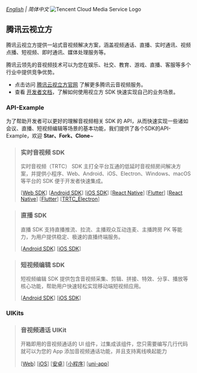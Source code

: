 _[English](README.md) | 简体中文_
![Tencent Cloud Media Service Logo](https://github.com/LiteAV-TUIKit/.github/blob/main/profile/doc/images/all-scene.jpg)

## 腾讯云视立方

腾讯云视立方提供一站式音视频解决方案，涵盖视频通话、直播、实时通讯、视频点播、短视频、即时通讯、媒体处理服务等。

腾讯云领先的音视频技术可以为您在娱乐、社交、教育、游戏、直播、客服等多个行业中提供竞争优势。

- 点击访问 [腾讯云视立方官网](https://cloud.tencent.com/product/rtcube) 了解更多腾讯云音视频服务。
- 查看 [开发者文档](https://cloud.tencent.com/document/product/1449)，了解如何使用视立方 SDK 快速实现自己的业务场景。

### API-Example
为了帮助开发者可以更好的理解音视频相关 SDK 的 API，从而快速实现一些诸如会议、直播、短视频编辑等场景的基本功能，我们提供了各个SDK的API-Example，欢迎 **Star、Fork、Clone**~

> ### 实时音视频 SDK
>实时音视频（TRTC） SDK 主打全平台互通的低延时音视频房间解决方案，并提供小程序、Web、Android、iOS、Electron、Windows、macOS 等平台的 SDK 便于开发者快速集成。
> 
>
> [[Web SDK](https://github.com/LiteAVSDK/TRTC_Web)]
[[Android SDK](https://github.com/LiteAVSDK/TRTC_Android)]
[[iOS SDK](https://github.com/LiteAVSDK/TRTC_iOS)]
[[React Native](https://github.com/LiteAVSDK/TRTC_Windows)]
[[Flutter](https://github.com/LiteAVSDK/TRTC_Mac)]
[[React Native](https://github.com/LiteAVSDK/TRTC_ReactNative)]
[[Flutter](https://github.com/LiteAVSDK/TRTC_Flutter)]
[[TRTC_Electron](https://github.com/LiteAVSDK/TRTC_Electron)]

> ### 直播 SDK
>
> 直播 SDK 支持直播推流、拉流、主播观众互动连麦、主播跨房 PK 等能力，为用户提供稳定、极速的直播终端服务。
>
> [[Android SDK](https://github.com/LiteAVSDK/Live_Android)]
> [[iOS SDK](https://github.com/LiteAVSDK/Live_iOS)]

> ### 短视频编辑 SDK
>
> 短视频编辑 SDK 提供包含音视频采集、剪辑、拼接、特效、分享、播放等核心功能，帮助用户快速轻松实现移动端短视频应用。
>
>[[Android SDK](https://github.com/LiteAVSDK/UGSV_Android)]
> [[iOS SDK](https://github.com/LiteAVSDK/UGSV_iOS)]


### UIKits

> ### 音视频通话 UIKit
>
> 开箱即用的音视频通话的 UI 组件，过集成该组件，您只需要编写几行代码就可以为您的 App 添加音视频通话功能，并且支持离线唤起能力
>
> [[Web](https://github.com/tencentyun/TUICallKit/tree/main/Web)]
[[iOS](https://github.com/tencentyun/TUICallKit/tree/main/iOS)]
[[安卓](https://github.com/tencentyun/TUICallKit/tree/main/Android)]
[[小程序](https://github.com/tencentyun/TUICallKit/tree/main/MiniProgram)]
[[uni-app](https://github.com/tencentyun/TUICallKit/tree/main/MiniProgram)]

